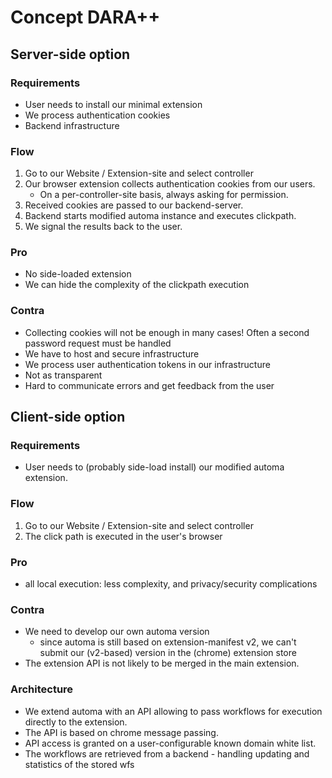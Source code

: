 # Concept DARA++

## Server-side option

### Requirements
- User needs to install our minimal extension
- We process authentication cookies
- Backend infrastructure

### Flow
1. Go to our Website / Extension-site and select controller
2. Our browser extension collects authentication cookies from our users. 
    - On a per-controller-site basis, always asking for permission.
3. Received cookies are passed to our backend-server.
4. Backend starts modified automa instance and executes clickpath.
5. We signal the results back to the user.

### Pro
- No side-loaded extension
- We can hide the complexity of the clickpath execution

### Contra
- Collecting cookies will not be enough in many cases! Often a second password request must be handled
- We have to host and secure infrastructure
- We process user authentication tokens in our infrastructure
- Not as transparent
- Hard to communicate errors and get feedback from the user

## Client-side option

### Requirements
- User needs to (probably side-load install) our modified automa extension.

### Flow
1. Go to our Website / Extension-site and select controller
2. The click path is executed in the user's browser

### Pro
- all local execution: less complexity, and privacy/security complications

### Contra
- We need to develop our own automa version 
    - since automa is still based on extension-manifest v2, we can't submit our (v2-based) version in the (chrome) extension store
- The extension API is not likely to be merged in the main extension.


### Architecture
- We extend automa with an API allowing to pass workflows for execution directly to the extension.
- The API is based on chrome message passing.
- API access is granted on a user-configurable known domain white list.
- The workflows are retrieved from a backend - handling updating and statistics of the stored wfs